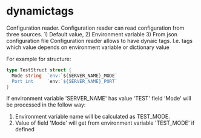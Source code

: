 # dynamictags
Configuration reader. 
Configuration reader can read configuration from three sources. 1) Default value,
2) Environment variable 3) From json configuration file
Configuration reader allows to have dynaic tags. I.e. tags which value depends on environment variable or dictionary value

For example for structure:

```go
type TestStruct struct {
  Mode string  `env:`${SERVER_NAME}_MODE`
  Port int     `env:`${SERVER_NAME}_PORT`   
}
```
If environment variable 'SERVER_NAME' has value 'TEST' field 'Mode' will be processed in the follow way:
1) Environment variable name will be calculated as TEST_MODE. 
2) Value of field 'Mode' will get from environment variable 'TEST_MODE' if defined
